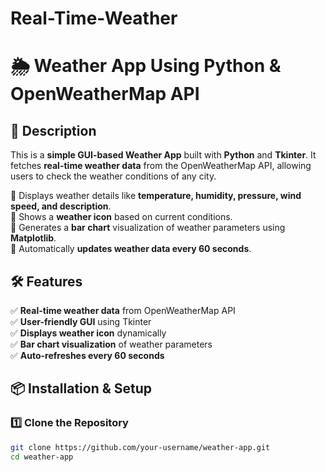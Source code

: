 # Real-Time-Weather
# 🌦 Weather App Using Python & OpenWeatherMap API  

## 📌 Description  
This is a **simple GUI-based Weather App** built with **Python** and **Tkinter**. It fetches **real-time weather data** from the OpenWeatherMap API, allowing users to check the weather conditions of any city.  

🔹 Displays weather details like **temperature, humidity, pressure, wind speed, and description**.  
🔹 Shows a **weather icon** based on current conditions.  
🔹 Generates a **bar chart** visualization of weather parameters using **Matplotlib**.  
🔹 Automatically **updates weather data every 60 seconds**.  

## 🛠 Features  
✅ **Real-time weather data** from OpenWeatherMap API  
✅ **User-friendly GUI** using Tkinter  
✅ **Displays weather icon** dynamically  
✅ **Bar chart visualization** of weather parameters  
✅ **Auto-refreshes every 60 seconds**  

## 📦 Installation & Setup  

### **1️⃣ Clone the Repository**  
```bash
git clone https://github.com/your-username/weather-app.git
cd weather-app
